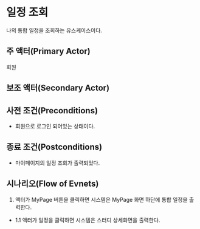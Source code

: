 # 일정 조회

나의 통합 일정을 조회하는 유스케이스이다.

## 주 액터(Primary Actor)

회원

## 보조 액터(Secondary Actor)

## 사전 조건(Preconditions)

- 회원으로 로그인 되어있는 상태이다.

## 종료 조건(Postconditions)

- 마이페이지의 일정 조회가 출력되었다.

## 시나리오(Flow of Evnets)

1. 액터가 MyPage 버튼을 클릭하면 시스템은 MyPage 화면 하단에 통합 일정을 출력한다.

- 1.1 액터가 일정을 클릭하면 시스템은 스터디 상세화면을 출력한다.
